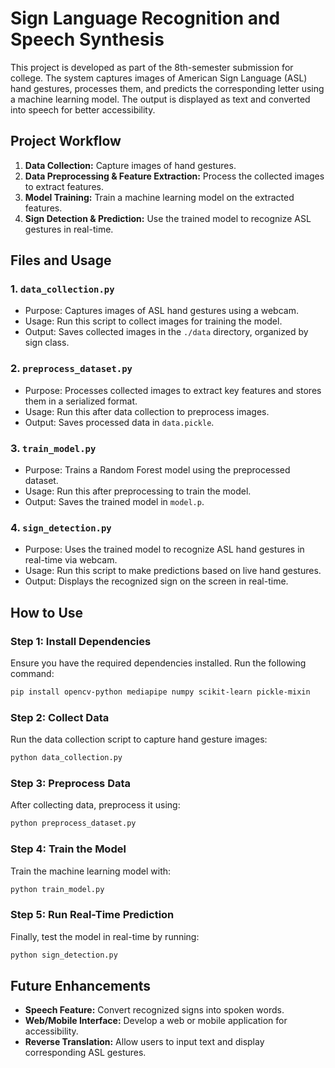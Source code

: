 # Sign Language Recognition and Speech Synthesis

This project is developed as part of the 8th-semester submission for college. The system captures images of American Sign Language (ASL) hand gestures, processes them, and predicts the corresponding letter using a machine learning model. The output is displayed as text and converted into speech for better accessibility.
## Project Workflow

1. **Data Collection:** Capture images of hand gestures.
2. **Data Preprocessing & Feature Extraction:** Process the collected images to extract features.
3. **Model Training:** Train a machine learning model on the extracted features.
4. **Sign Detection & Prediction:** Use the trained model to recognize ASL gestures in real-time.

## Files and Usage

### 1. `data_collection.py`

- Purpose: Captures images of ASL hand gestures using a webcam.
- Usage: Run this script to collect images for training the model.
- Output: Saves collected images in the `./data` directory, organized by sign class.

### 2. `preprocess_dataset.py`

- Purpose: Processes collected images to extract key features and stores them in a serialized format.
- Usage: Run this after data collection to preprocess images.
- Output: Saves processed data in `data.pickle`.

### 3. `train_model.py`

- Purpose: Trains a Random Forest model using the preprocessed dataset.
- Usage: Run this after preprocessing to train the model.
- Output: Saves the trained model in `model.p`.

### 4. `sign_detection.py`

- Purpose: Uses the trained model to recognize ASL hand gestures in real-time via webcam.
- Usage: Run this script to make predictions based on live hand gestures.
- Output: Displays the recognized sign on the screen in real-time.

## How to Use

### **Step 1: Install Dependencies**

Ensure you have the required dependencies installed. Run the following command:

```bash
pip install opencv-python mediapipe numpy scikit-learn pickle-mixin
```

### **Step 2: Collect Data**

Run the data collection script to capture hand gesture images:

```bash
python data_collection.py
```

### **Step 3: Preprocess Data**

After collecting data, preprocess it using:

```bash
python preprocess_dataset.py
```

### **Step 4: Train the Model**

Train the machine learning model with:

```bash
python train_model.py
```

### **Step 5: Run Real-Time Prediction**

Finally, test the model in real-time by running:

```bash
python sign_detection.py
```

## Future Enhancements

- **Speech Feature:** Convert recognized signs into spoken words.
- **Web/Mobile Interface:** Develop a web or mobile application for accessibility.
- **Reverse Translation:** Allow users to input text and display corresponding ASL gestures.


